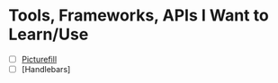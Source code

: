 # Tools, Frameworks, APIs I Want to Learn/Use

- [ ] [Picturefill](http://scottjehl.github.io/picturefill/)
- [ ] [Handlebars]